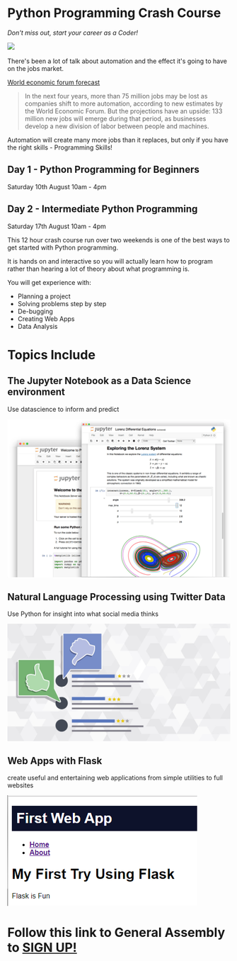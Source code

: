 # Python Programming Crash Course

*Don't miss out, start your career as a Coder!*

![](https://imgs.xkcd.com/comics/python.png)

There's been a lot of talk about automation and the effect it's going to have on the jobs market.

[World economic forum forecast](https://www.washingtonpost.com/technology/2018/09/18/machines-will-create-million-more-jobs-than-they-displace-by-world-economic-forum-says/?noredirect=on&utm_term=.f87b5c28833d)

>In the next four years, more than 75 million jobs may be lost as companies shift to more automation, according to new estimates by the World Economic Forum. 
>But the projections have an upside: 133 million new jobs will emerge during that period, as businesses develop a new division of labor between people and machines.

Automation will create many more jobs than it replaces, but only if you have the right skills - Programming Skills!


## Day 1 - Python Programming for Beginners 

Saturday 10th August 10am - 4pm

## Day 2 - Intermediate Python Programming

Saturday 17th August 10am - 4pm



This 12 hour crash course run over two weekends is one of the best ways to get started with Python programming. 

It is hands on and interactive so you will actually learn how to program rather than hearing a lot of theory about what programming is.

You will get experience with:

- Planning a project
- Solving problems step by step
- De-bugging
- Creating Web Apps
- Data Analysis

# Topics Include

## The Jupyter Notebook as a Data Science environment

Use datascience to inform and predict

![](./images/jupyterpreview.png)


## Natural Language Processing using Twitter Data

Use Python for insight into what social media thinks

![](./images/twitter-trump-profanity.jpg)


## Web Apps with Flask

create useful and entertaining web applications from simple utilities to full websites

![](./images/flask_app.png)






# Follow this link to General Assembly to [SIGN UP!](https://generalassemb.ly/education/python-programming-crash-course/melbourne/79206)